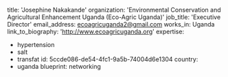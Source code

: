 title: 'Josephine Nakakande'
organization: 'Environmental Conservation and Agricultural Enhancement Uganda (Eco-Agric Uganda)'
job_title: 'Executive Director'
email_address: ecoagricuganda2@gmail.com
works_in: Uganda
link_to_biography: 'http://www.ecoagricuganda.org'
expertise:
  - hypertension
  - salt
  - transfat
id: 5ccde086-de54-4fc1-9a5b-74004d6e1304
country:
  - uganda
blueprint: networking
